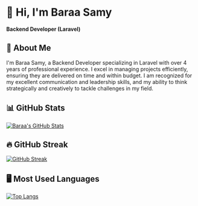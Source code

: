 # 👋 Hi, I'm Baraa Samy  
**Backend Developer (Laravel)**

## 📝 About Me  
I'm Baraa Samy, a Backend Developer specializing in Laravel with over 4 years of professional experience. I excel in managing projects efficiently, ensuring they are delivered on time and within budget. I am recognized for my excellent communication and leadership skills, and my ability to think strategically and creatively to tackle challenges in my field.

## 📊 GitHub Stats  
[![Baraa's GitHub Stats](https://github-readme-stats.vercel.app/api?username=BaraaDev&show_icons=true&theme=radical)](https://github.com/BaraaDev)

## 🔥 GitHub Streak  
[![GitHub Streak](https://github-readme-streak-stats.herokuapp.com/?user=BaraaDev&theme=radical)](https://github.com/BaraaDev)

## 🖥️ Most Used Languages  
[![Top Langs](https://github-readme-stats.vercel.app/api/top-langs/?username=BaraaDev&layout=compact&theme=radical)](https://github.com/BaraaDev)


